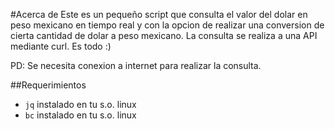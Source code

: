 #Acerca de
Este es un pequeño script que consulta el valor del dolar 
en peso mexicano en tiempo real y con la opcion de realizar 
una conversion de cierta cantidad de dolar a peso mexicano.
La consulta se realiza a una API mediante curl.
Es todo :)

PD: Se necesita conexion a internet para realizar la consulta.

##Requerimientos
- `jq` instalado en tu s.o. linux
- `bc` instalado en tu s.o. linux

